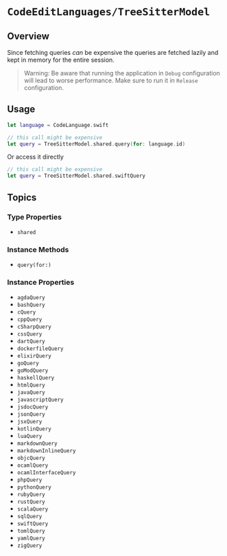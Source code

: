 # ``CodeEditLanguages/TreeSitterModel``

## Overview

Since fetching queries *can* be expensive the queries are fetched lazily and kept in memory for the entire session.

> Warning: Be aware that running the application in `Debug` configuration will lead to worse performance. Make sure to run it in `Release` configuration.

## Usage

```swift
let language = CodeLanguage.swift

// this call might be expensive
let query = TreeSitterModel.shared.query(for: language.id)
```
Or access it directly
```swift
// this call might be expensive
let query = TreeSitterModel.shared.swiftQuery
```

## Topics

### Type Properties

- ``shared``

### Instance Methods

- ``query(for:)``

### Instance Properties

- ``agdaQuery``
- ``bashQuery``
- ``cQuery``
- ``cppQuery``
- ``cSharpQuery``
- ``cssQuery``
- ``dartQuery``
- ``dockerfileQuery``
- ``elixirQuery``
- ``goQuery``
- ``goModQuery``
- ``haskellQuery``
- ``htmlQuery``
- ``javaQuery``
- ``javascriptQuery``
- ``jsdocQuery``
- ``jsonQuery``
- ``jsxQuery``
- ``kotlinQuery``
- ``luaQuery``
- ``markdownQuery``
- ``markdownInlineQuery``
- ``objcQuery``
- ``ocamlQuery``
- ``ocamlInterfaceQuery``
- ``phpQuery``
- ``pythonQuery``
- ``rubyQuery``
- ``rustQuery``
- ``scalaQuery``
- ``sqlQuery``
- ``swiftQuery``
- ``tomlQuery``
- ``yamlQuery``
- ``zigQuery``
